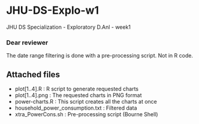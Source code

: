 # JHU-DS-Explo-w1
JHU DS Specialization - Exploratory D.Anl - week1

### Dear reviewer
The date range filtering is done with a pre-processing script. Not in R code.

## Attached files
* plot[1..4].R : R script to generate requested charts
* plot[1..4].png : The requested charts in PNG format
* power-charts.R : This script creates all the charts at once
* household_power_consumption.txt : Filtered data
* xtra_PowerCons.sh : Pre-processing script (Bourne Shell)
